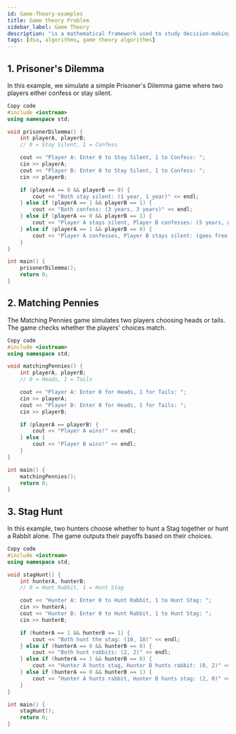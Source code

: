 ```yaml
---
id: Game-Theory-examples  
title: Game theory Problem 
sidebar_label: Game Theory  
description: "is a mathematical framework used to study decision-making in situations where multiple players interact."
tags: [dsa, algorithms, game theory algorithms]
---
```



## 1. Prisoner's Dilemma
In this example, we simulate a simple Prisoner's Dilemma game where two players either confess or stay silent.

```cpp
Copy code
#include <iostream>
using namespace std;

void prisonerDilemma() {
    int playerA, playerB;
    // 0 = Stay Silent, 1 = Confess

    cout << "Player A: Enter 0 to Stay Silent, 1 to Confess: ";
    cin >> playerA;
    cout << "Player B: Enter 0 to Stay Silent, 1 to Confess: ";
    cin >> playerB;

    if (playerA == 0 && playerB == 0) {
        cout << "Both stay silent: (1 year, 1 year)" << endl;
    } else if (playerA == 1 && playerB == 1) {
        cout << "Both confess: (3 years, 3 years)" << endl;
    } else if (playerA == 0 && playerB == 1) {
        cout << "Player A stays silent, Player B confesses: (5 years, goes free)" << endl;
    } else if (playerA == 1 && playerB == 0) {
        cout << "Player A confesses, Player B stays silent: (goes free, 5 years)" << endl;
    }
}

int main() {
    prisonerDilemma();
    return 0;
}
```
## 2. Matching Pennies
The Matching Pennies game simulates two players choosing heads or tails. The game checks whether the players' choices match.

```cpp
Copy code
#include <iostream>
using namespace std;

void matchingPennies() {
    int playerA, playerB;
    // 0 = Heads, 1 = Tails

    cout << "Player A: Enter 0 for Heads, 1 for Tails: ";
    cin >> playerA;
    cout << "Player B: Enter 0 for Heads, 1 for Tails: ";
    cin >> playerB;

    if (playerA == playerB) {
        cout << "Player A wins!" << endl;
    } else {
        cout << "Player B wins!" << endl;
    }
}

int main() {
    matchingPennies();
    return 0;
}
```
## 3. Stag Hunt
In this example, two hunters choose whether to hunt a Stag together or hunt a Rabbit alone. The game outputs their payoffs based on their choices.

```cpp
Copy code
#include <iostream>
using namespace std;

void stagHunt() {
    int hunterA, hunterB;
    // 0 = Hunt Rabbit, 1 = Hunt Stag

    cout << "Hunter A: Enter 0 to Hunt Rabbit, 1 to Hunt Stag: ";
    cin >> hunterA;
    cout << "Hunter B: Enter 0 to Hunt Rabbit, 1 to Hunt Stag: ";
    cin >> hunterB;

    if (hunterA == 1 && hunterB == 1) {
        cout << "Both hunt the stag: (10, 10)" << endl;
    } else if (hunterA == 0 && hunterB == 0) {
        cout << "Both hunt rabbits: (2, 2)" << endl;
    } else if (hunterA == 1 && hunterB == 0) {
        cout << "Hunter A hunts stag, Hunter B hunts rabbit: (0, 2)" << endl;
    } else if (hunterA == 0 && hunterB == 1) {
        cout << "Hunter A hunts rabbit, Hunter B hunts stag: (2, 0)" << endl;
    }
}

int main() {
    stagHunt();
    return 0;
}
```